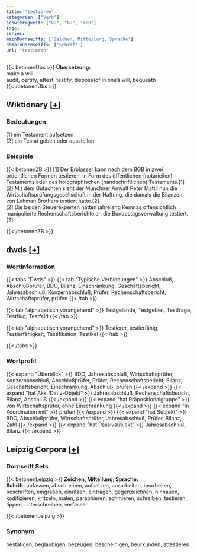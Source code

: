 ```yaml
---
title: "testieren"
kategorien: ["Verb"]
schwierigkeit: ["k2", "h2", "r20"]
tags:
series:
mainDornseiffs: ['Zeichen, Mitteilung, Sprache']
domainDornseiffs: ['Schrift']
url: "testieren"
---
```


{{< betonenÜbs >}}
**Übersetzung:**  
make a will  
audit, certify, attest, testify, dispose(of in one’s will, bequeath  
{{< /betonenÜbs >}}

## Wiktionary [[+](https://de.wiktionary.org/wiki/testieren)]

### Bedeutungen
[1] ein Testament aufsetzen  
[2] ein Testat geben oder ausstellen  

### Beispiele
{{< betonenZB >}}
[1] Der Erblasser kann nach dem BGB in zwei ordentlichen Formen testieren: in Form des öffentlichen (notariellen) Testaments oder des holographischen (handschriftlichen) Testaments.[1]  
[2] Mit dem Gutachten sieht der Münchner Anwalt Peter Mattil nun die Wirtschaftsprüfungsgesellschaft in der Haftung, die damals die Bilanzen von Lehman Brothers testiert hatte.[2]  
[2] Die beiden Steuerexperten hätten jahrelang Kemnas offensichtlich manipulierte  Rechenschaftsberichte an die Bundestagsverwaltung testiert.[3]  

{{< /betonenZB >}}


## dwds [[+](https://www.dwds.de/wb/testieren)]

### Wortinformation
{{< tabs "Dwds" >}}
{{< tab "Typische Verbindungen" >}}
Abschluß, Abschlußprüfer, BDO, Bilanz, Einschränkung, Geschäftsbericht, Jahresabschluß, Konzernabschluß, Prüfer, Rechenschaftsbericht, Wirtschaftsprüfer, prüfen
{{< /tab >}}

{{< tab "alphabetisch vorangehend" >}}
Testgelände, Testgebiet, Testfrage, Testflug, Testfeld
{{< /tab >}}

{{< tab "alphabetisch vorangehend" >}}
Testierer, testierfähig, Testierfähigkeit, Testifikation, Testikel
{{< /tab >}}

{{< /tabs >}}

### Wortprofil
{{< expand "Überblick" >}} BDO, Jahresabschluß, Wirtschaftsprüfer, Konzernabschluß, Abschlußprüfer, Prüfer, Rechenschaftsbericht, Bilanz, Geschäftsbericht, Einschränkung, Abschluß, prüfen {{< /expand >}}
{{< expand "hat Akk./Dativ-Objekt" >}} Jahresabschluß, Rechenschaftsbericht, Bilanz, Abschluß {{< /expand >}}
{{< expand "hat Präpositionalgruppe" >}} von Wirtschaftsprüfer, ohne Einschränkung {{< /expand >}}
{{< expand "in Koordination mit" >}} prüfen {{< /expand >}}
{{< expand "hat Subjekt" >}} BDO, Abschlußprüfer, Wirtschaftsprüfer, Jahresabschluß, Prüfer, Bilanz, Zahl {{< /expand >}}
{{< expand "hat Passivsubjekt" >}} Jahresabschluß, Bilanz {{< /expand >}}

## Leipzig Corpora [[+](https://corpora.uni-leipzig.de/en/res?word=testieren&corpusId=deu_newscrawl-public_2018)]

### Dornseiff Sets
{{< betonenLeipzig >}}
**Zeichen, Mitteilung, Sprache:**  
**Schrift:** abfassen, abschreiben, aufsetzen, ausarbeiten, bearbeiten, beschriften, eingraben, einritzen, eintragen, gegenzeichnen, hinhauen, kodifizieren, kritzeln, malen, paraphieren, schmieren, schreiben, testieren, tippen, unterschreiben, verfassen  

{{< /betonenLeipzig >}}

### Synonym
bestätigen, beglaubigen, bezeugen, bescheinigen, beurkunden, attestieren

